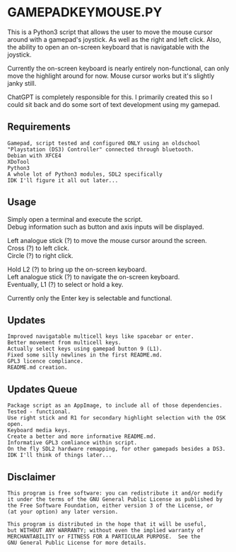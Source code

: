 # GAMEPADKEYMOUSE.PY
This is a Python3 script that allows the user to move the mouse cursor around with a gamepad's joystick. As well as the right and left click. Also, the ability to open an on-screen keyboard that is navigatable with the joystick.  

Currently the on-screen keyboard is nearly entirely non-functional, can only move the highlight around for now. Mouse cursor works but it's slightly janky still.  

ChatGPT is completely responsible for this. I primarily created this so I could sit back and do some sort of text development using my gamepad.  

## Requirements  
    Gamepad, script tested and configured ONLY using an oldschool "Playstation (DS3) Controller" connected through bluetooth.
    Debian with XFCE4
    XDoTool
    Python3
    A whole lot of Python3 modules, SDL2 specifically
    IDK I'll figure it all out later...

## Usage  
Simply open a terminal and execute the script.  
Debug information such as button and axis inputs will be displayed.  

Left analogue stick (?) to move the mouse cursor around the screen.  
Cross (?) to left click.  
Circle (?) to right click.

Hold L2 (?) to bring up the on-screen keyboard.  
Left analogue stick (?) to navigate the on-screen keyboard.  
Eventually, L1 (?) to select or hold a key.  

Currently only the Enter key is selectable and functional.  

## Updates
    Improved navigatable multicell keys like spacebar or enter.
    Better movement from multicell keys.
    Actually select keys using gamepad button 9 (L1).
    Fixed some silly newlines in the first README.md.
    GPL3 licence compliance.
    README.md creation.

## Updates Queue  
    Package script as an AppImage, to include all of those dependencies. Tested - functional.
    Use right stick and R1 for secondary highlight selection with the OSK open.
    Keyboard media keys.
    Create a better and more informative README.md.
    Informative GPL3 comliance within script.
    On the fly SDL2 hardware remapping, for other gamepads besides a DS3.
    IDK I'll think of things later...

## Disclaimer  
    This program is free software: you can redistribute it and/or modify
    it under the terms of the GNU General Public License as published by
    the Free Software Foundation, either version 3 of the License, or
    (at your option) any later version.

    This program is distributed in the hope that it will be useful,
    but WITHOUT ANY WARRANTY; without even the implied warranty of
    MERCHANTABILITY or FITNESS FOR A PARTICULAR PURPOSE.  See the
    GNU General Public License for more details.
